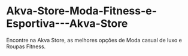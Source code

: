 # Akva-Store-Moda-Fitness-e-Esportiva---Akva-Store
Encontre na Akva Store, as melhores opções de Moda casual de luxo e Roupas Fitness.
